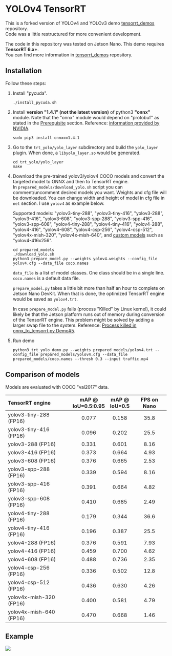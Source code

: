 # YOLOv4 TensorRT

This is a forked version of YOLOv4 and YOLOv3 demo [tensorrt_demos](https://github.com/jkjung-avt/tensorrt_demos) repository.  
Code was a little restructured for more convenient development.  
  
The code in this repository was tested on Jetson Nano. This demo requires **TensorRT 6.x+**.   
You can find more information in [tensorrt_demos](https://github.com/jkjung-avt/tensorrt_demos) repository.  

## Installation  
Follow these steps:

1. Install "pycuda".

   ```shell
   ./install_pycuda.sh
   ```

2. Install **version "1.4.1" (not the latest version)** of python3 **"onnx"** module.  Note that the "onnx" module would depend on "protobuf" as stated in the [Prerequisite](#prerequisite) section.  Reference: [information provided by NVIDIA](https://devtalk.nvidia.com/default/topic/1052153/jetson-nano/tensorrt-backend-for-onnx-on-jetson-nano/post/5347666/#5347666).

   ```shell
   sudo pip3 install onnx==1.4.1
   ```

3. Go to the `trt_yolo/yolo_layer` subdirectory and build the `yolo_layer` plugin.  When done, a `libyolo_layer.so` would be generated.

   ```shell
   cd trt_yolo/yolo_layer
   make
   ```

4. Download the pre-trained yolov3/yolov4 COCO models and convert the targeted model to ONNX and then to TensorRT engine.  
In `prepared_models/download_yolo.sh` script you can comment/uncomment desired models you want. Weights and cfg file will be downloaded. You can change width and height of model in cfg file in `net` section. I use `yolov4` as example below.  

   Supported models: "yolov3-tiny-288", "yolov3-tiny-416", "yolov3-288", "yolov3-416", "yolov3-608", "yolov3-spp-288", "yolov3-spp-416", "yolov3-spp-608", "yolov4-tiny-288", "yolov4-tiny-416", "yolov4-288", "yolov4-416", "yolov4-608", "yolov4-csp-256", "yolov4-csp-512", "yolov4x-mish-320", "yolov4x-mish-640", and [custom models](https://jkjung-avt.github.io/trt-yolov3-custom/) such as "yolov4-416x256".

   ```shell
   cd prepared_models
   ./download_yolo.sh
   python3 prepare_model.py --weights yolov4.weights --config_file yolov4.cfg --data_file coco.names
   ```

   `data_file` is a list of model classes. One class should be in a single line. `coco.names` is a default data file.   

   `prepare_model.py` takes a little bit more than half an hour to complete on Jetson Nano DevKit.  When that is done, the optimized TensorRT engine would be saved as `yolov4.trt`.

   In case `prepare_model.py` fails (process "Killed" by Linux kernel), it could likely be that the Jetson platform runs out of memory during conversion of the TensorRT engine.  This problem might be solved by adding a larger swap file to the system.  Reference: [Process killed in onnx_to_tensorrt.py Demo#5](https://github.com/jkjung-avt/tensorrt_demos/issues/344).

5. Run demo

   ```shell
   python3 trt_yolo_demo.py --weights prepared_models/yolov4.trt --config_file prepared_models/yolov4.cfg --data_file prepared_models/coco.names --thresh 0.3 --input traffic.mp4
   ```

## Comparison of models 

Models are evaluated with COCO "val2017" data.  

   | TensorRT engine         | mAP @<br>IoU=0.5:0.95 |  mAP @<br>IoU=0.5  | FPS on Nano |
   |:------------------------|:---------------------:|:------------------:|:-----------:|
   | yolov3-tiny-288 (FP16)  |         0.077         |        0.158       |     35.8    |
   | yolov3-tiny-416 (FP16)  |         0.096         |        0.202       |     25.5    |
   | yolov3-288 (FP16)       |         0.331         |        0.601       |     8.16    |
   | yolov3-416 (FP16)       |         0.373         |        0.664       |     4.93    |
   | yolov3-608 (FP16)       |         0.376         |        0.665       |     2.53    |
   | yolov3-spp-288 (FP16)   |         0.339         |        0.594       |     8.16    |
   | yolov3-spp-416 (FP16)   |         0.391         |        0.664       |     4.82    |
   | yolov3-spp-608 (FP16)   |         0.410         |        0.685       |     2.49    |
   | yolov4-tiny-288 (FP16)  |         0.179         |        0.344       |     36.6    |
   | yolov4-tiny-416 (FP16)  |         0.196         |        0.387       |     25.5    |
   | yolov4-288 (FP16)       |         0.376         |        0.591       |     7.93    |
   | yolov4-416 (FP16)       |         0.459         |        0.700       |     4.62    |
   | yolov4-608 (FP16)       |         0.488         |        0.736       |     2.35    |
   | yolov4-csp-256 (FP16)   |         0.336         |        0.502       |     12.8    |
   | yolov4-csp-512 (FP16)   |         0.436         |        0.630       |     4.26    |
   | yolov4x-mish-320 (FP16) |         0.400         |        0.581       |     4.79    |
   | yolov4x-mish-640 (FP16) |         0.470         |        0.668       |     1.46    |

   ## Example  

![](example.gif)